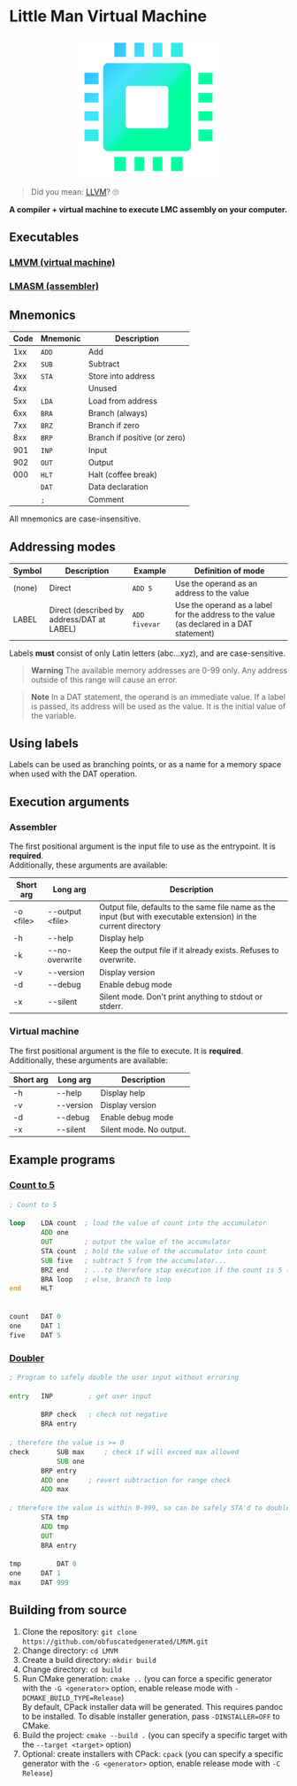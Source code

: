 # Little Man Virtual Machine

<p align="center">
    <img src="images/base_icon.png" alt="LMVM logo" width="256" height="256">
</p>

> Did you mean: [LLVM](https://llvm.org/)? 🙄

**A compiler + virtual machine to execute LMC assembly on your computer.**

## Executables

### [LMVM (virtual machine)](src/vm)

### [LMASM (assembler)](src/assembler)

## Mnemonics

| Code | Mnemonic | Description                  |
|------|----------|------------------------------|
| 1xx  | `ADD`    | Add                          |
| 2xx  | `SUB`    | Subtract                     |
| 3xx  | `STA`    | Store into address           |
| 4xx  |          | Unused                       |
| 5xx  | `LDA`    | Load from address            |
| 6xx  | `BRA`    | Branch (always)              |
| 7xx  | `BRZ`    | Branch if zero               |
| 8xx  | `BRP`    | Branch if positive (or zero) |
| 901  | `INP`    | Input                        |
| 902  | `OUT`    | Output                       |
| 000  | `HLT`    | Halt (coffee break)          |
|      | `DAT`    | Data declaration             |
|      | `;`      | Comment                      |

All mnemonics are case-insensitive.

<!-- TODO: possibly at OTC: 922 from peter higginson's lmc to the standard mnemonics -->

## Addressing modes

| Symbol | Description                                | Example       | Definition of mode                                                                       |
|--------|--------------------------------------------|---------------|------------------------------------------------------------------------------------------|
| (none) | Direct                                     | `ADD 5`       | Use the operand as an address to the value                                               |
| LABEL  | Direct (described by address/DAT at LABEL) | `ADD fivevar` | Use the operand as a label for the address to the value (as declared in a DAT statement) |

Labels **must** consist of only Latin letters (abc...xyz), and are case-sensitive.

> **Warning** The available memory addresses are 0-99 only. Any address outside of this range will cause an error.

> **Note** In a DAT statement, the operand is an immediate value. If a label is passed, its address will be used as the
> value. It is the initial value of the variable.

## Using labels

Labels can be used as branching points, or as a name for a memory space when used with the DAT operation.

## Execution arguments

<!-- TODO: either marker comment or command flag to force INP to be limited to 0-999. by default it can be between MIN_INT and MAX_INT -->
<!-- TODO: similar to also apply this to all ACC operations -->
<!-- ;lmvm-strict-INP ;lmvm-strict-ACC -->

### Assembler

The first positional argument is the input file to use as the entrypoint. It is **required**.<br />
Additionally, these arguments are available:

| Short arg  | Long arg         | Description                                                                                                       |
|------------|------------------|-------------------------------------------------------------------------------------------------------------------|
| -o \<file> | --output \<file> | Output file, defaults to the same file name as the input (but with executable extension) in the current directory |
| -h         | --help           | Display help                                                                                                      |
| -k         | --no-overwrite   | Keep the output file if it already exists. Refuses to overwrite.                                                  |
| -v         | --version        | Display version                                                                                                   |
| -d         | --debug          | Enable debug mode                                                                                                 |
| -x         | --silent         | Silent mode. Don't print anything to stdout or stderr.                                                            |

<!-- TODO: option to allow large or negative operands -->

### Virtual machine

The first positional argument is the file to execute. It is **required**.<br />
Additionally, these arguments are available:

| Short arg  | Long arg           | Description               |
|------------|--------------------|---------------------------|
| -h         | --help             | Display help              |
| -v         | --version          | Display version           |
| -d         | --debug            | Enable debug mode         |
| -x         | --silent           | Silent mode. No output.   |

## Example programs

### [Count to 5](examples/count_to_5.lmasm)

```asm
; Count to 5

loop    LDA count  ; load the value of count into the accumulator
        ADD one
        OUT        ; output the value of the accumulator
        STA count  ; hold the value of the accumulator into count
        SUB five   ; subtract 5 from the accumulator...
        BRZ end    ; ...to therefore stop execution if the count is 5 (ACC=0)
        BRA loop   ; else, branch to loop
end     HLT
        
        
count   DAT 0
one     DAT 1
five    DAT 5
```

### [Doubler](examples/doubler.lmasm)

```asm
; Program to safely double the user input without erroring

entry	INP		    ; get user input

	    BRP	check	; check not negative
	    BRA	entry

; therefore the value is >= 0
check       SUB	max	    ; check if will exceed max allowed
            SUB	one
	    BRP	entry
	    ADD	one	    ; revert subtraction for range check
	    ADD	max

; therefore the value is within 0-999, so can be safely STA'd to double
	    STA	tmp
	    ADD	tmp
	    OUT
	    BRA	entry

tmp         DAT 0
one	    DAT	1
max	    DAT	999
```

## Building from source

1. Clone the repository: `git clone https://github.com/obfuscatedgenerated/LMVM.git`
2. Change directory: `cd LMVM`
3. Create a build directory: `mkdir build`
4. Change directory: `cd build`
5. Run CMake generation: `cmake ..` (you can force a specific generator with the `-G <generator>` option, enable release
   mode with `-DCMAKE_BUILD_TYPE=Release`)<br>
   By default, CPack installer data will be generated. This requires pandoc to be installed. To disable installer
   generation, pass `-DINSTALLER=OFF` to CMake.
6. Build the project: `cmake --build .` (you can specify a specific target with the `--target <target>` option)
7. Optional: create installers with CPack: `cpack` (you can specify a specific generator with the `-G <generator>`
   option, enable release mode with `-C Release`)

